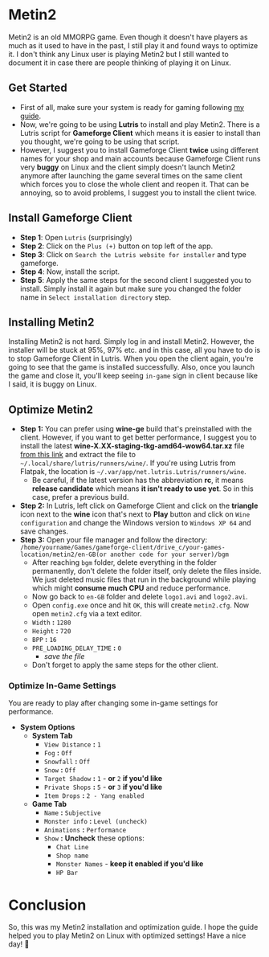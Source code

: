 # Metin2
Metin2 is an old MMORPG game. Even though it doesn't have players as much as it used to have in the past, I still play it and found ways to optimize it. I don't think any Linux user is playing Metin2 but I still wanted to document it in case there are people thinking of playing it on Linux.
## Get Started
- First of all, make sure your system is ready for gaming following [my guide](https://github.com/cutiepenguins/Linux-Gaming-Guide/blob/main/Linux-Gaming-Guide.md).
- Now, we're going to be using **Lutris** to install and play Metin2. There is a Lutris script for **Gameforge Client** which means it is easier to install than you thought, we're going to be using that script.
- However, I suggest you to install Gameforge Client **twice** using different names for your shop and main accounts because Gameforge Client runs very **buggy** on Linux and the client simply doesn't launch Metin2 anymore after launching the game several times on the same client which forces you to close the whole client and reopen it. That can be annoying, so to avoid problems, I suggest you to install the client twice.
## Install Gameforge Client
- **Step 1**: Open `Lutris` (surprisingly)
- **Step 2**: Click on the `Plus (+)` button on top left of the app.
- **Step 3**: Click on `Search the Lutris website for installer` and type gameforge.
- **Step 4**: Now, install the script.
- **Step 5**: Apply the same steps for the second client I suggested you to install. Simply install it again but make sure you changed the folder name in `Select installation directory` step.
## Installing Metin2
Installing Metin2 is not hard. Simply log in and install Metin2. However, the installer will be stuck at 95%, 97% etc. and in this case, all you have to do is to stop Gameforge Client in Lutris. When you open the client again, you're going to see that the game is installed successfully. Also, once you launch the game and close it, you'll keep seeing `in-game` sign in client because like I said, it is buggy on Linux.
## Optimize Metin2
- **Step 1:** You can prefer using **wine-ge** build that's preinstalled with the client. However, if you want to get better performance, I suggest you to install the latest **wine-X.XX-staging-tkg-amd64-wow64.tar.xz** file [from this link](https://github.com/Kron4ek/Wine-Builds/releases) and extract the file to `~/.local/share/lutris/runners/wine/`. If you're using Lutris from Flatpak, the location is `~/.var/app/net.lutris.Lutris/runners/wine`.
    - Be careful, if the latest version has the abbreviation **rc**, it means **release candidate** which means **it isn't ready to use yet**. So in this case, prefer a previous build.
- **Step 2:** In Lutris, left click on Gameforge Client and click on the **triangle** icon next to the **wine** icon that's next to **Play** button and click on `Wine configuration` and change the Windows version to `Windows XP 64` and save changes.
- **Step 3:** Open your file manager and follow the directory:
`/home/yourname/Games/gameforge-client/drive_c/your-games-location/metin2/en-GB(or another code for your server)/bgm`
    - After reaching `bgm` folder, delete everything in the folder permanently, don't delete the folder itself, only delete the files inside. We just deleted music files that run in the background while playing which might **consume much CPU** and reduce performance.
    - Now go back to `en-GB` folder and delete `logo1.avi` and `logo2.avi`.
    - Open `config.exe` once and hit `OK`, this will create `metin2.cfg`. Now open `metin2.cfg` via a text editor.
    - `Width` **:** `1280`
    - `Height` **:** `720`
    - `BPP` **:** `16`
    - `PRE_LOADING_DELAY_TIME` **:** `0`
      - *save the file*
    - Don't forget to apply the same steps for the other client.
### Optimize In-Game Settings
You are ready to play after changing some in-game settings for performance.
- **System Options**
  - **System Tab**
    - `View Distance` **:** `1`
    - `Fog` **:** `Off`
    - `Snowfall` **:** `Off`
    - `Snow` **:** `Off`
    - `Target Shadow` **:** `1` - **or** `2` **if you'd like**
    - `Private Shops` **:** `5` - **or** `3` **if you'd like**
    - `Item Drops` **:** `2 - Yang enabled`
  - **Game Tab**
    - `Name` **:** `Subjective`
    - `Monster info` **:** `Level (uncheck)`
    - `Animations` **:** `Performance`
    - `Show` **:** **Uncheck** these options:
      - `Chat Line`
      - `Shop name`
      - `Monster Names` - **keep it enabled if you'd like**
      - `HP Bar`
# Conclusion
So, this was my Metin2 installation and optimization guide. I hope the guide helped you to play Metin2 on Linux with optimized settings! Have a nice day! 🐧
